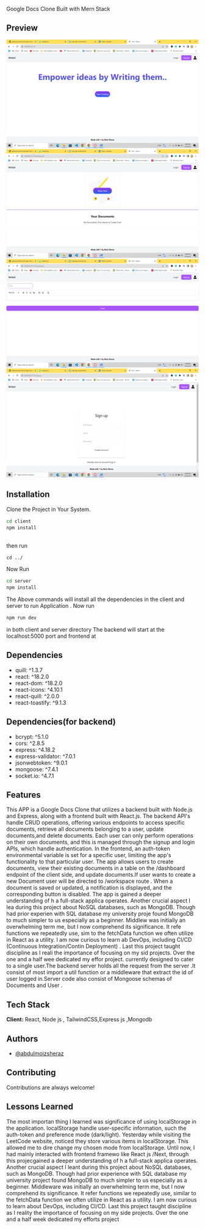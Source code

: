 
Google Docs Clone Built with Mern Stack 


## Preview

![Home Page](https://raw.githubusercontent.com/abdulmoizsheraz/Google-Docs-Clone/main/image/Screenshot%20(431).png)
![Dashboard](https://raw.githubusercontent.com/abdulmoizsheraz/Google-Docs-Clone/main/image/Screenshot%20(432).png)
![Workspace](https://raw.githubusercontent.com/abdulmoizsheraz/Google-Docs-Clone/main/image/Screenshot%20(433).png)
![Signup Page](https://raw.githubusercontent.com/abdulmoizsheraz/Google-Docs-Clone/main/image/Screenshot%20(434).png)


## Installation

Clone the Project in Your System.

```bash
cd client
npm install 
  
```
then run 
```
cd ../
```
Now Run 
```bash
cd server
npm install 
```
The Above commands will install all the dependencies in the client and server to run Application .
Now run 
```bash
npm run dev 
``` 
in both client and server directory 
The backend will start at the localhost:5000 port and frontend at 

    
## Dependencies
- quill: ^1.3.7
- react: ^18.2.0
- react-dom: ^18.2.0
- react-icons: ^4.10.1
- react-quill: ^2.0.0
- react-toastify: ^9.1.3
## Dependencies(for backend)
- bcrypt: ^5.1.0
- cors: ^2.8.5
- express: ^4.18.2
- express-validator: ^7.0.1
- jsonwebtoken: ^9.0.1
- mongoose: ^7.4.1
- socket.io: ^4.7.1

## Features
This APP is a
Google Docs
Clone that
utilizes a
backend built
with Node.js
and Express,
along with a
frontend built
with React.js.
The backend
API's handle
CRUD
operations,
offering
various
endpoints to
access specific
documents,
retrieve all
documents
belonging to a
user, update
documents,and delete
documents.
Each user can
only perform
operations on
their own
documents,
and this is
managed
through the
signup and
login APIs,
which handle
authentication.
In the
frontend, an
auth-token
environmental
variable is set
for a specific
user, limiting
the app's
functionality
to that
particular user.
The app allows
users to create
documents,
view their
existing
documents in a
table on the
/dashboard
endpoint of the
client side, and
update
documents.If
user wants to
create a new
Document user
will be directed
to /workspace
route . When a
document is
saved or
updated, a
notification is
displayed, and
the
corresponding
button is
disabled. The
app is
gained a deeper
understanding of h
a full-stack applica
operates. Another
crucial aspect I lea
during this project
about NoSQL
databases, such as
MongoDB. Though
had prior experien
with SQL database
my university proje
found MongoDB to
much simpler to us
especially as a
beginner. Middlew
was initially an
overwhelming term
me, but I now
comprehend its
significance. It refe
functions we
repeatedly use, sim
to the fetchData
function we often
utilize in React as a
utility. I am now
curious to learn ab
DevOps, including
CI/CD (Continuous
Integration/Contin
Deployment) . Last
this project taught
discipline as I reali
the importance of
focusing on my sid
projects. Over the
one and a half wee
dedicated my effor
project.
currently
designed to
cater to a
single user.The
backend server
holds all the
request from
the server .It
consist of most
import a util
function or a
middleware
that extract
the id of user
logged
in.Server code
also consist of
Mongoose
schemas of
Documents
and User .




## Tech Stack

**Client:** React, Node js , TailwindCSS,Express js ,Mongodb 



## Authors

- [@abdulmoizsheraz](https://github.com/abdulmoizsheraz)


## Contributing

Contributions are always welcome!



## Lessons Learned
The most importan
thing I learned was
significance of using
localStorage in the
application.
localStorage handle
user-specific
information, such
the auth-token and
preference mode
(dark/light). Yesterday
while visiting the
LeetCode website,
noticed they store
various items in
localStorage. This
allowed me to dire
change my chosen
mode from
localStorage. Until
now, I had mainly
interacted with
frontend framewo
like React js /Next,
through this projecgained a deeper
understanding of h
a full-stack applica
operates. Another
crucial aspect I leant
during this project
about NoSQL
databases, such as
MongoDB. Though
had prior experience
with SQL database
my university project
found MongoDB to
much simpler to us
especially as a
beginner. Middleware
was initially an
overwhelming term
me, but I now
comprehend its
significance. It refer
functions we
repeatedly use, similar
to the fetchData
function we often
utilize in React as a
utility. I am now
curious to learn about
DevOps, including
CI/CD. Last
this project taught
discipline as I reality
the importance of
focusing on my side
projects. Over the
one and a half week
dedicated my efforts
project



